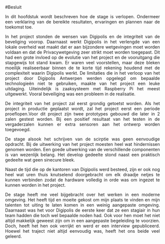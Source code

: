 #Besluit
<p style="text-align: justify;">In dit hoofdstuk wordt beschreven hoe de stage is verlopen. Ondermeer een verklaring van de bereikte resultaten, ervaringen en plannen naar de toekomst toe.</p>

<p style="text-align: justify;">In het project stonden de wensen van Digipolis en de integriteit van de beveliging voorop. Daarnaast werkt Digipolis in het verlengde van een lokale overheid wat maakt dat er aan bijzondere wetgevingen moet worden voldaan en dat de Privacywetgeving zeer strikt moet worden toegepast. Dit had een grote invloed op de evolutie van het project en de vooruitgang die stapgewijs tot stand kwam. Er waren veel voorstellen, maar deze bleken moeilijk realiseerbaar binnen de te korte tijd rekening houdend met de complexiteit waarin Digipolis werkt. De limitaties die in het verloop van het project door Digipolis Antwerpen werden opgelegd om bepaalde technologieën niet te gebruiken, maakte van het project een leuke uitdaging. Uiteindelijk is zaaksysteem met Raspberry Pi het meest uitgewerkt.
Vooral beveiliging was een probleem in de realisatie.</p>
<p style="text-align: justify;">De integriteit van het project zal eerst grondig getoetst worden. Als het project in productie geplaatst wordt, zal het project eerst een periode proeflopen.Voor dit project zijn twee prototypes gebouwd die later in 2 zalen gestest worden. Bij een positief resultaat van het testen in de vergaderzalen kunnen er extra sensoren aan het ontwerp worden toegevoegd.</p>
<p style="text-align: justify;">De stage alsook het schrijven van de scirptie was geen eenvoudige opdracht. Bij de uitwerking van het project moesten heel wat hindernissen genomen worden. Een goede uitwerking van de verschillende componenten is van wezenlijk belang. Het develop gedeelte stond naast een praktisch gedeelte wat geen sinecure bleek.</p>
<p style="text-align: justify;">Naast de tijd die op de kantoren van Digipolis werd besteed, zijn er ook nog heel wat uren thuis knutselend doorgebracht om elk draadje netjes te kunnen verbinden zodat de hardware volledig in orde was om ingezet te kunnen worden in het project.</p>
<p style="text-align: justify;">De stage heeft me veel bijgebracht over het werken in een moderne omgeving. Het heeft tijd en moeite gekost om mijn plaats te vinden en mijn talenten tot uiting te laten komen in een weinig aangepaste omgeving. Daarnaast was het voor Digipolis de eerste keer dat ze een stagiair in hun team hadden die toch wel bepaalde noden had. Ook voor hen moet het niet altijd makkelijk geweest zijn om in een aangepaste begeleiding te voorzien. Doch, heeft het hen ook verrijkt en werd er een interview gepubliceerd. Hoewel het traject niet altijd eenvoudig was, heeft het ons beide veel geleerd.</p>